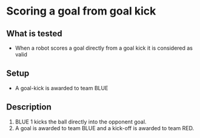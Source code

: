 # Scoring a goal from goal kick

## What is tested

- When a robot scores a goal directly from a goal kick it is considered as valid

## Setup

- A goal-kick is awarded to team BLUE

## Description

1. BLUE 1 kicks the ball directly into the opponent goal.
2. A goal is awarded to team BLUE and a kick-off is awarded to team RED.

